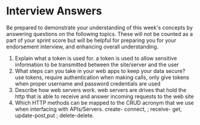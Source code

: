 # Interview Answers
Be prepared to demonstrate your understanding of this week's concepts by answering questions on the following topics. These will not be counted as a part of your sprint score but will be helpful for preparing you for your endorsement interview, and enhancing overall understanding.


1. Explain what a token is used for.
    a token is used to allow sensitive information to be transmitted between the site/server and the user
2. What steps can you take in your web apps to keep your data secure?
use tokens, require authentication when making calls, only give tokens when proper username and password credentials are used
3. Describe how web servers work.
web servers are drives that hold the http that is able to receive and answer incoming requests to the web site
4. Which HTTP methods can be mapped to the CRUD acronym that we use when interfacing with APIs/Servers.
create- connect, ; receive- get, update-post,put ; delete-delete.